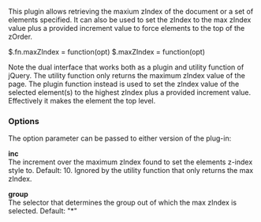 ﻿This plugin allows retrieving the maxium zIndex of the document or a set of elements specified. It can also be used to set the zIndex to the max zIndex value plus a provided increment value to force elements to the top of the zOrder.<div class="syntaxbox">$.fn.maxZIndex = function(opt) $.maxZIndex = function(opt)</div>Note the dual interface that works both as a plugin and utility function of jQuery. The utility function only returns the maximum zIndex value of the page. The plugin function instead is used to set the zIndex value of the selected element(s) to the highest zIndex plus a provided increment value. Effectively it makes the element the top level. ### OptionsThe option parameter can be passed to either version of the plug-in:**inc**  The increment over the maximum zIndex found to set the elements z-index style to. Default: 10. Ignored by the utility function that only returns the max zIndex.**group**  The selector that determines the group out of which the max zIndex is selected. Default: "*"